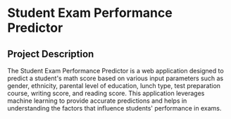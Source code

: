 # Student Exam Performance Predictor
## Project Description
The Student Exam Performance Predictor is a web application designed to predict a student's math score based on various input parameters such as gender, ethnicity, parental level of education, lunch type, test preparation course, writing score, and reading score. This application leverages machine learning to provide accurate predictions and helps in understanding the factors that influence students' performance in exams. 